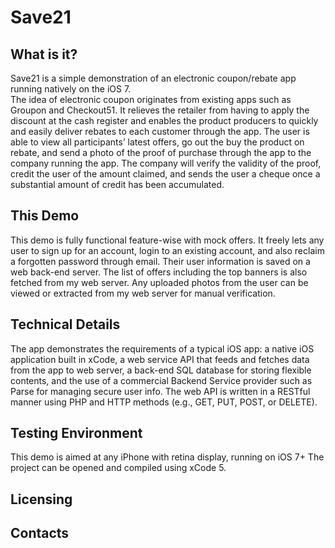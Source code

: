 Save21
======
 What is it?
  -----------

  Save21 is a simple demonstration of an electronic coupon/rebate app running natively on the iOS 7.  
  The idea of electronic coupon originates from existing apps such as Groupon and Checkout51.
  It relieves the retailer from having to apply the discount at the cash register and enables the 
  product producers to quickly and easily deliver rebates to each customer through the app.
  The user is able to view all participants’ latest offers, go out the buy the product on rebate, 
  and send a photo of the proof of purchase through the app to the company running the app. 
  The company will verify the validity of the proof, credit the user of the amount claimed, and sends 
  the user a cheque once a substantial amount of credit has been accumulated.

  This Demo
  ------------------
  This demo is fully functional feature-wise with mock offers. It freely lets any user to sign up for 
  an account, login to an existing account, and also reclaim a forgotten password through email.
  Their user information is saved on a web back-end server. The list of offers including the top banners 
  is also fetched from my web server. Any uploaded photos from the user can be viewed or extracted
  from my web server for manual verification. 

  Technical Details
  -------------
  The app demonstrates the requirements of a typical iOS app: a native iOS application built in xCode, 
  a web service API that feeds and fetches data from the app to web server, a back-end SQL database for
  storing flexible contents, and the use of a commercial Backend Service provider such as Parse for 
  managing secure user info.
  The web API is written in a RESTful manner using PHP and HTTP methods (e.g., GET, PUT, POST, or DELETE).

  Testing Environment
  ------------
  This demo is aimed at any iPhone with retina display, running on iOS 7+
  The project can be opened and compiled using xCode 5.

  Licensing
  ---------

  Contacts
  --------

